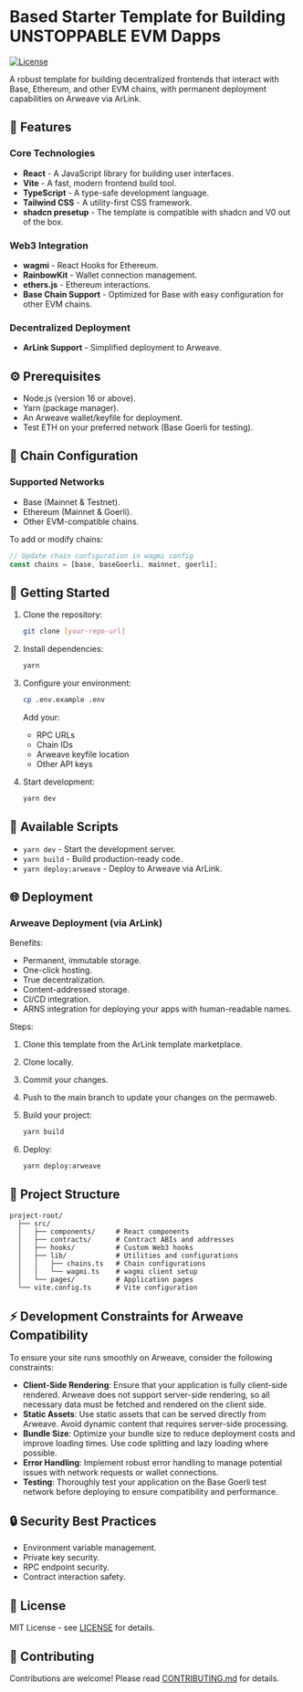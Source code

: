 # Based Starter Template for Building UNSTOPPABLE  EVM Dapps

[![License](https://img.shields.io/badge/license-MIT-blue.svg)](LICENSE)

A robust template for building decentralized frontends that interact with Base, Ethereum, and other EVM chains, with permanent deployment capabilities on Arweave via ArLink.

## 🎉 Features

### Core Technologies
- **React** - A JavaScript library for building user interfaces.
- **Vite** - A fast, modern frontend build tool.
- **TypeScript** - A type-safe development language.
- **Tailwind CSS** - A utility-first CSS framework.
- **shadcn presetup** - The template is compatible with shadcn and V0 out of the box.

### Web3 Integration
- **wagmi** - React Hooks for Ethereum.
- **RainbowKit** - Wallet connection management.
- **ethers.js** - Ethereum interactions.
- **Base Chain Support** - Optimized for Base with easy configuration for other EVM chains.

### Decentralized Deployment
- **ArLink Support** - Simplified deployment to Arweave.

## ⚙️ Prerequisites

- Node.js (version 16 or above).
- Yarn (package manager).
- An Arweave wallet/keyfile for deployment.
- Test ETH on your preferred network (Base Goerli for testing).

## 🔗 Chain Configuration

### Supported Networks
- Base (Mainnet & Testnet).
- Ethereum (Mainnet & Goerli).
- Other EVM-compatible chains.

To add or modify chains:

```typescript
// Update chain configuration in wagmi config
const chains = [base, baseGoerli, mainnet, goerli];
```

## 🚀 Getting Started

1. Clone the repository:
   ```bash
   git clone [your-repo-url]
   ```

2. Install dependencies:
   ```bash
   yarn
   ```

3. Configure your environment:
   ```bash
   cp .env.example .env
   ```
   Add your:
   - RPC URLs
   - Chain IDs
   - Arweave keyfile location
   - Other API keys

4. Start development:
   ```bash
   yarn dev
   ```

## 📜 Available Scripts

- `yarn dev` - Start the development server.
- `yarn build` - Build production-ready code.
- `yarn deploy:arweave` - Deploy to Arweave via ArLink.

## 🌐 Deployment

### Arweave Deployment (via ArLink)

Benefits:
- Permanent, immutable storage.
- One-click hosting.
- True decentralization.
- Content-addressed storage.
- CI/CD integration.
- ARNS integration for deploying your apps with human-readable names.

Steps:
1. Clone this template from the ArLink template marketplace.
2. Clone locally.
3. Commit your changes.
4. Push to the main branch to update your changes on the permaweb.

5. Build your project:
   ```bash
   yarn build
   ```

6. Deploy:
   ```bash
   yarn deploy:arweave
   ```

## 📂 Project Structure

```
project-root/
  ├── src/
  │   ├── components/     # React components
  │   ├── contracts/      # Contract ABIs and addresses
  │   ├── hooks/          # Custom Web3 hooks
  │   ├── lib/            # Utilities and configurations
  │   │   ├── chains.ts   # Chain configurations
  │   │   └── wagmi.ts    # wagmi client setup
  │   └── pages/          # Application pages
  └── vite.config.ts      # Vite configuration
```

## ⚡ Development Constraints for Arweave Compatibility

To ensure your site runs smoothly on Arweave, consider the following constraints:

- **Client-Side Rendering**: Ensure that your application is fully client-side rendered. Arweave does not support server-side rendering, so all necessary data must be fetched and rendered on the client side.
- **Static Assets**: Use static assets that can be served directly from Arweave. Avoid dynamic content that requires server-side processing.
- **Bundle Size**: Optimize your bundle size to reduce deployment costs and improve loading times. Use code splitting and lazy loading where possible.
- **Error Handling**: Implement robust error handling to manage potential issues with network requests or wallet connections.
- **Testing**: Thoroughly test your application on the Base Goerli test network before deploying to ensure compatibility and performance.

## 🔒 Security Best Practices

- Environment variable management.
- Private key security.
- RPC endpoint security.
- Contract interaction safety.

## 📄 License

MIT License - see [LICENSE](LICENSE) for details.

## 🤝 Contributing

Contributions are welcome! Please read [CONTRIBUTING.md](CONTRIBUTING.md) for details.

